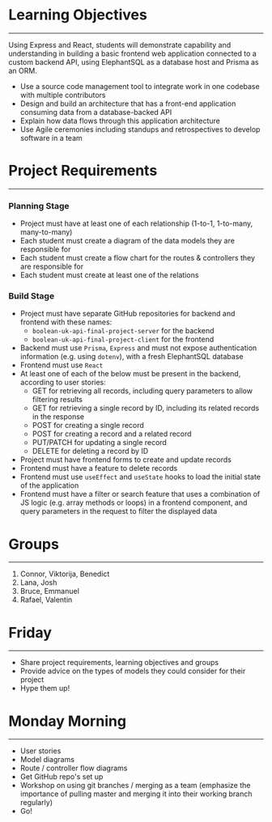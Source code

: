 # Learning Objectives

---

Using Express and React, students will demonstrate capability and understanding in building a basic frontend web application connected to a custom backend API, using ElephantSQL as a database host and Prisma as an ORM.

- Use a source code management tool to integrate work in one codebase with multiple contributors
- Design and build an architecture that has a front-end application consuming data from a database-backed API
- Explain how data flows through this application architecture
- Use Agile ceremonies including standups and retrospectives to develop software in a team

# Project Requirements

---

### Planning Stage

- Project must have at least one of each relationship (1-to-1, 1-to-many, many-to-many)
- Each student must create a diagram of the data models they are responsible for
- Each student must create a flow chart for the routes & controllers they are responsible for
- Each student must create at least one of the relations

### Build Stage

- Project must have separate GitHub repositories for backend and frontend with these names:
    - `boolean-uk-api-final-project-server` for the backend
    - `boolean-uk-api-final-project-client` for the frontend
- Backend must use `Prisma`, `Express` and must not expose authentication information (e.g. using `dotenv`), with a fresh ElephantSQL database
- Frontend must use `React`
- At least one of each of the below must be present in the backend, according to user stories:
    - GET for retrieving all records, including query parameters to allow filtering results
    - GET for retrieving a single record by ID, including its related records in the response
    - POST for creating a single record
    - POST for creating a record and a related record
    - PUT/PATCH for updating a single record
    - DELETE for deleting a record by ID
- Project must have frontend forms to create and update records
- Frontend must have a feature to delete records
- Frontend must use `useEffect` and `useState` hooks to load the initial state of the application
- Frontend must have a filter or search feature that uses a combination of JS logic (e.g. array methods or loops) in a frontend component, and query parameters in the request to filter the displayed data

# Groups

---

1. Connor, Viktorija, Benedict
2. Lana, Josh
3. Bruce, Emmanuel
4. Rafael, Valentin

# Friday

---

- Share project requirements, learning objectives and groups
- Provide advice on the types of models they could consider for their project
- Hype them up!

# Monday Morning

---

- User stories
- Model diagrams
- Route / controller flow diagrams
- Get GitHub repo's set up
- Workshop on using git branches / merging as a team (emphasize the importance of pulling master and merging it into their working branch regularly)
- Go!